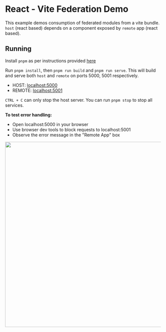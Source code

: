 # React - Vite Federation Demo

This example demos consumption of federated modules from a vite bundle. `host` (react based) depends on a component exposed by `remote` app (react based).

## Running

Install `pnpm` as per instructions provided [here](https://pnpm.io/installation)

Run `pnpm install`, then `pnpm run build` and `pnpm run serve`. This will build and serve both `host` and `remote` on ports 5000, 5001 respectively.

- HOST: [localhost:5000](http://localhost:5000/)
- REMOTE: [localhost:5001](http://localhost:5001/)

`CTRL + C` can only stop the host server. You can run `pnpm stop` to stop all services.

**To test error handling:**
- Open localhost:5000 in your browser
- Use browser dev tools to block requests to localhost:5001
- Observe the error message in the "Remote App" box
<img src="https://github.com/user-attachments/assets/85d3e7b3-73dd-434d-963f-de153d437d28" width="600" />
